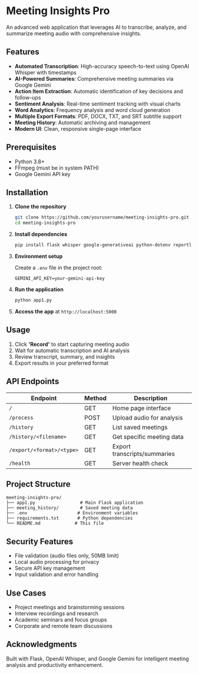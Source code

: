 # Meeting Insights Pro

An advanced web application that leverages AI to transcribe, analyze, and summarize meeting audio with comprehensive insights.

##  Features

- **Automated Transcription**: High-accuracy speech-to-text using OpenAI Whisper with timestamps
- **AI-Powered Summaries**: Comprehensive meeting summaries via Google Gemini
- **Action Item Extraction**: Automatic identification of key decisions and follow-ups
- **Sentiment Analysis**: Real-time sentiment tracking with visual charts
- **Word Analytics**: Frequency analysis and word cloud generation
- **Multiple Export Formats**: PDF, DOCX, TXT, and SRT subtitle support
- **Meeting History**: Automatic archiving and management
- **Modern UI**: Clean, responsive single-page interface

##  Prerequisites

- Python 3.8+
- FFmpeg (must be in system PATH)
- Google Gemini API key

##  Installation

1. **Clone the repository**
   ```bash
   git clone https://github.com/yourusername/meeting-insights-pro.git
   cd meeting-insights-pro
   ```

2. **Install dependencies**
   ```bash
   pip install flask whisper google-generativeai python-dotenv reportlab matplotlib wordcloud numpy python-docx
   ```

3. **Environment setup**
   
   Create a `.env` file in the project root:
   ```
   GEMINI_API_KEY=your-gemini-api-key
   ```

4. **Run the application**
   ```bash
   python app1.py
   ```

5. **Access the app** at `http://localhost:5000`

##  Usage

1. Click **'Record'** to start capturing meeting audio
2. Wait for automatic transcription and AI analysis
3. Review transcript, summary, and insights
4. Export results in your preferred format

##  API Endpoints

| Endpoint | Method | Description |
|----------|--------|-------------|
| `/` | GET | Home page interface |
| `/process` | POST | Upload audio for analysis |
| `/history` | GET | List saved meetings |
| `/history/<filename>` | GET | Get specific meeting data |
| `/export/<format>/<type>` | GET | Export transcripts/summaries |
| `/health` | GET | Server health check |

##  Project Structure

```
meeting-insights-pro/
├── app1.py                 # Main Flask application
├── meeting_history/        # Saved meeting data
├── .env                   # Environment variables
├── requirements.txt       # Python dependencies
└── README.md             # This file
```

##  Security Features

- File validation (audio files only, 50MB limit)
- Local audio processing for privacy
- Secure API key management
- Input validation and error handling

##  Use Cases

- Project meetings and brainstorming sessions
- Interview recordings and research
- Academic seminars and focus groups
- Corporate and remote team discussions

##  Acknowledgments

Built with Flask, OpenAI Whisper, and Google Gemini for intelligent meeting analysis and productivity enhancement.
